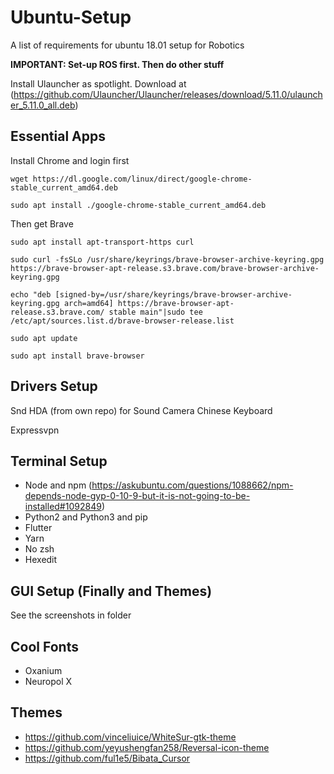 # Ubuntu-Setup
A list of requirements for ubuntu 18.01 setup for Robotics

**IMPORTANT: Set-up ROS first. Then do other stuff**

Install Ulauncher as spotlight. Download at (https://github.com/Ulauncher/Ulauncher/releases/download/5.11.0/ulauncher_5.11.0_all.deb)

## Essential Apps

Install Chrome and login first

```
wget https://dl.google.com/linux/direct/google-chrome-stable_current_amd64.deb

sudo apt install ./google-chrome-stable_current_amd64.deb
```

Then get Brave

```
sudo apt install apt-transport-https curl

sudo curl -fsSLo /usr/share/keyrings/brave-browser-archive-keyring.gpg https://brave-browser-apt-release.s3.brave.com/brave-browser-archive-keyring.gpg

echo "deb [signed-by=/usr/share/keyrings/brave-browser-archive-keyring.gpg arch=amd64] https://brave-browser-apt-release.s3.brave.com/ stable main"|sudo tee /etc/apt/sources.list.d/brave-browser-release.list

sudo apt update

sudo apt install brave-browser

```

## Drivers Setup
Snd HDA (from own repo) for Sound
Camera
Chinese Keyboard

Expressvpn

## Terminal Setup
- Node and npm (https://askubuntu.com/questions/1088662/npm-depends-node-gyp-0-10-9-but-it-is-not-going-to-be-installed#1092849)
- Python2 and Python3 and pip
- Flutter
- Yarn
- No zsh
- Hexedit

## GUI Setup (Finally and Themes)
See the screenshots in folder

## Cool Fonts

- Oxanium
- Neuropol X


## Themes

- https://github.com/vinceliuice/WhiteSur-gtk-theme
- https://github.com/yeyushengfan258/Reversal-icon-theme
- https://github.com/ful1e5/Bibata_Cursor

